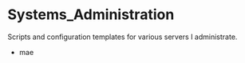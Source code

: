 # Systems_Administration

Scripts and configuration templates for various servers I administrate.
- mae
